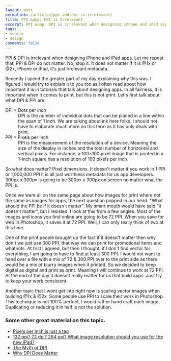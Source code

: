 ```yaml
---
layout: post
permalink: /articles/ppi-and-dpi-is-irrelevant/
title: PPI &amp; DPI is Irrelevant
excerpt: PPI &amp; DPI is irrelevant when designing iPhone and iPad apps. Let me repeat that, PPI &amp; DPI do not matter. No, stop it. It does not matter if it is @1x or @2x, iPhone or iPad, it's just irrelevant metadata.
tags:
- mobile
- design
comments: false
---
```


<p>PPI &amp; DPI is irrelevant when designing iPhone and iPad apps. Let me repeat that, PPI &amp; DPI do not matter. No, stop it. It does not matter if it is @1x or @2x, iPhone or iPad, it's just irrelevant metadata.</p>
<p>Recently I spend the greater part of my day explaining why this was. I figured I would try to explain it to you too as I often read about how important it is in tutorials that talk about designing apps. In all fairness, it is important when it comes to print, but this is not print. Let's first talk about what DPI &amp; PPI are.</p>
<dl>
	<dt>DPI = Dots per inch</dt>
	<dd>DPI is the number of individual dots that can be placed in a line within the span of 1 inch. We are talking about ink here folks.  I should not have to elaborate much more on this term as it has only deals with print.</dd>
	<dt>PPI = Pixels per inch</dt>
	<dd>PPI is the measurement of the resolution of a device. Meaning the size of the display in inches and the total number of horizontal and vertical pixels. For instance, a 100×100 pixel image that is printed in a 1-inch square has a resolution of 100 pixels per inch.</dd>
</dl>
<p>So what does matter? Pixel dimensions. It doesn't matter if you work in 1 PPI or 1,000,000 PPI it is all just worthless metadata for us app developers. 300px x 300px is going to be 300px x 300px on screen no matter what the PPI is.</p>
<p>Once we were all on the same page about how images for print where not the same as images for apps, the next question popped in our head. "What should the PPI be if it doesn't matter". My smart mouth would have said "it doesn't matter", but I resisted. I look at this from a few angles. Most of the images and icons you find online are going to be 72 PPI. When you save for web in Photoshop, it saves it at 72 PPI. Well, I can only really think of two at this time.</p>
<p>One of the print people brought up the fact if it doesn't matter then why don't we just use 300 PPI, that way we can print for promotional items and whatnots. At first I agreed, but then I thought, if I don't find vector for everything, I am going to have to find at least 300 PPI. I would not want to hand over a file with a mix of 72 &amp; 300 PPI over to the print side as there would be a mix of blurry images when it printed. So we decided to keep digital as digital and print as print. Meaning I will continue to work at 72 PPI. At the end of the day it doesn't really matter for us that build apps. Just try to keep your work consistent.</p>
<p>Another topic that I wont get into right now is scaling vector images when building @1x &amp; @2x. Some people use PPI to scale their work in Photoshop. This technique is not 100% perfect, I would rather hand craft each image. Duplicating or reducing it in half is not the solution. </p>
<h3>Some other great material on this topic.</h3>
<ul>
	<li><a href="http://bjango.com/articles/ppiisatag/">Pixels per inch is just a tag</a></li>
	<li><a href="http://www.planetquark.com/2012/03/14/132-ppi-72-dpi-264-ppi-what-image-resolution-should-you-use-the-for-new-ipad/">132 ppi? 72 dpi? 264 ppi? What image resolution should you use for the new iPad?</a></li>
	<li><a href="http://www.webdesignerdepot.com/2010/02/the-myth-of-dpi/">The Myth of DPI</a></li>
	<li><a href="http://blog.fotolibra.com/?p=309">Why DPI Does Matter</a></li>
</ul>

